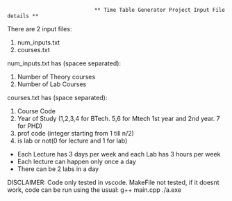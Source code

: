                                 ** Time Table Generator Project Input File details **

There are 2 input files: 
1. num_inputs.txt
2. courses.txt

num_inputs.txt has (spacee separated):
1. Number of Theory courses
2. Number of Lab Courses

courses.txt has (space separated):
1. Course Code
2. Year of Study (1,2,3,4 for BTech. 5,6 for Mtech 1st year and 2nd year. 7 for PHD)
3. prof code (integer starting from 1 till n/2)
4. is lab or not(0 for lecture and 1 for lab)

* Each Lecture has 3 days per week and each Lab has 3 hours per week
* Each lecture can happen only once a day
* There can be 2 labs in a day

DISCLAIMER: 
Code only tested in vscode. MakeFile not tested, if it doesnt work, code can be run using the usual:
g++ main.cpp
./a.exe
